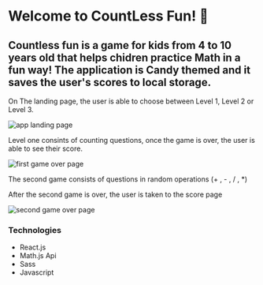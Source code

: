 
<h1> Welcome to CountLess Fun! 🔢</h1>

<h2> Countless fun is a game for kids from 4 to 10 years old that helps chidren practice Math in a fun way! The application is Candy themed and it saves the user's scores to local storage.
</h2>

<p>On The landing page, the user is able to choose between Level 1, Level 2 or Level 3.</p>

![app landing page](https://github.com/geicibarham/MathFun/blob/main/src/assets/images/landing.png)

<p>Level one consints of counting questions, once the game is over, the user is able to see their score.</p>


![first game over page](https://github.com/geicibarham/MathFun/blob/main/src/assets/images/firstgameover.png)


<p>The second game consists of questions in random operations (+ , - , / , *)</p>


<p>After the second game is over, the user is taken to the score page</p>


![second game over page](https://github.com/geicibarham/MathFun/blob/main/src/assets/images/secondGameover.png)

<h3> Technologies </h3>

<ul> 
<li>React.js</li>
<li>Math.js Api</li>
<li>Sass</li>
<li> Javascript</li>
</ul>
